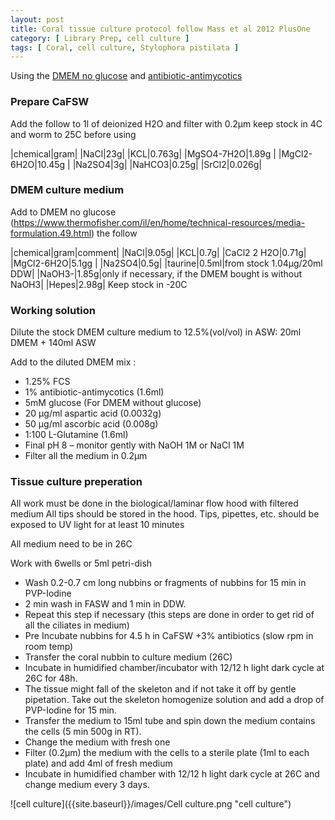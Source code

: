 ```yaml
---
layout: post
title: Coral tissue culture protocol follow Mass et al 2012 PlusOne
category: [ Library Prep, cell culture ]
tags: [ Coral, cell culture, Stylophora pistilata ]
---
```


Using the [DMEM no glucose](https://www.thermofisher.com/il/en/home/technical-resources/media-formulation.49.html) 
and [antibiotic-antimycotics](https://www.sigmaaldrich.com/catalog/product/sigma/a5955?lang=en&region=IL&gclid=CjwKCAiAxeX_BRASEiwAc1QdkTHI9jgWgbnXGSov48kLlqLCIoUz4GSq1O3bXiEthAf5XY6tGtfyHRoCCesQAvD_BwE)

### Prepare CaFSW

Add the follow to 1l of deionized H2O and filter with 0.2µm keep stock in 4C and worm to 25C before using

|chemical|gram|
|NaCl|23g|
|KCL|0.763g|
|MgSO4-7H2O|1.89g |
|MgCl2-6H2O|10.45g |
|Na2SO4|3g|
|NaHCO3|0.25g|
|SrCl2|0.026g|

### DMEM culture medium

Add to DMEM no glucose (https://www.thermofisher.com/il/en/home/technical-resources/media-formulation.49.html) the follow

|chemical|gram|comment|
|NaCl|9.05g|
|KCL|0.7g|
|CaCl2 2 H2O|0.71g|
|MgCl2-6H2O|5.1gg |
|Na2SO4|0.5g|
|taurine|0.5ml|from stock 1.04µg/20ml DDW|
|NaOH3-|1.85g|only if necessary, if the DMEM bought is without NaOH3|
|Hepes|2.98g|
Keep stock in -20C

### Working solution

Dilute the stock DMEM culture medium to 12.5%(vol/vol) in ASW: 20ml DMEM + 140ml ASW

Add to the diluted DMEM mix :

- 1.25% FCS 
- 1% antibiotic-antimycotics (1.6ml)
- 5mM glucose (For DMEM without glucose)
- 20 µg/ml aspartic acid (0.0032g) 
- 50 µg/ml ascorbic acid (0.008g) 
- 1:100 L-Glutamine (1.6ml)
- Final pH 8 – monitor gently with NaOH 1M or NaCl 1M 
- Filter all the medium in 0.2µm


### Tissue culture preperation

All work must be done in the biological/laminar flow hood with filtered medium
All tips should be stored in the hood. Tips, pipettes, etc. should be exposed to UV light for at least 10 minutes

All medium need to be in 26C

Work with 6wells or 5ml petri-dish

- Wash 0.2-0.7 cm long nubbins or fragments of nubbins for 15 min  in PVP-Iodine 
- 2 min wash in FASW and 1 min in DDW. 
- Repeat this step if necessary (this steps are done in order to get rid of all the ciliates in medium)
- Pre Incubate nubbins for 4.5 h in CaFSW +3% antibiotics (slow rpm in room temp)
- Transfer the coral nubbin to culture medium (26C)
- Incubate in humidified chamber/incubator with 12/12 h light dark cycle at 26C for 48h. 
- The tissue might fall of the skeleton and if not take it off by gentle pipetation. Take out the skeleton homogenize solution and add  a drop of PVP-Iodine for 15 min. 
- Transfer the medium to 15ml tube and spin down the medium contains the cells (5 min 500g in RT). 
- Change the medium with fresh one
- Filter (0.2µm) the medium with the cells to a sterile plate (1ml to each plate) and add 4ml of fresh medium
- Incubate in humidified chamber with 12/12 h light dark cycle at 26C and change medium every 3 days. 

![cell culture]({{site.baseurl}}/images/Cell culture.png "cell culture")
